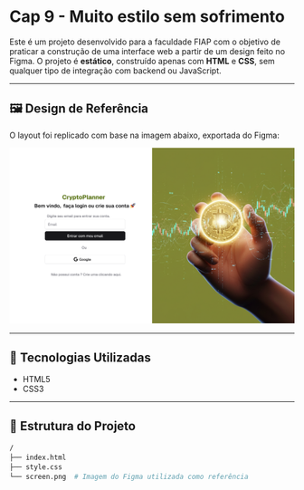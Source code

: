 # Cap 9 - Muito estilo sem sofrimento

Este é um projeto desenvolvido para a faculdade FIAP com o objetivo de praticar a construção de uma interface web a partir de um design feito no Figma. O projeto é **estático**, construído apenas com **HTML** e **CSS**, sem qualquer tipo de integração com backend ou JavaScript.

---

## 🖼️ Design de Referência

O layout foi replicado com base na imagem abaixo, exportada do Figma:

![Tela do Figma](./screen.png)

---

## 🚀 Tecnologias Utilizadas

- HTML5
- CSS3

---

## 📁 Estrutura do Projeto

```bash
/
├── index.html
├── style.css
└── screen.png  # Imagem do Figma utilizada como referência
```
